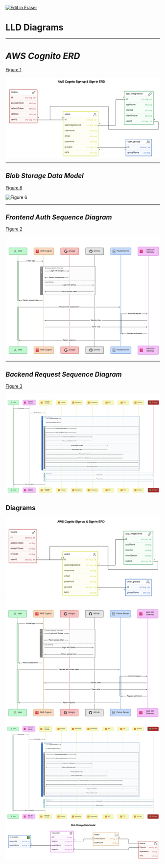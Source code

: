 <p><a target="_blank" href="https://app.eraser.io/workspace/E8ehepdmSsrw4k4EXlwK" id="edit-in-eraser-github-link"><img alt="Edit in Eraser" src="https://firebasestorage.googleapis.com/v0/b/second-petal-295822.appspot.com/o/images%2Fgithub%2FOpen%20in%20Eraser.svg?alt=media&amp;token=968381c8-a7e7-472a-8ed6-4a6626da5501"></a></p>

# **LLD Diagrams**
---

# _AWS Cognito ERD_
[﻿Figure 1](https://app.eraser.io/workspace/E8ehepdmSsrw4k4EXlwK?elements=w9qhwnNs9g3ak9FYSEv0_Q) 

![Figure 1](/.eraser/E8ehepdmSsrw4k4EXlwK___6Ww8hrtkmQbCnRHKqyf4D7Vv51M2___---figure---JM-nVMXCaMTd99oS-bGDL---figure----9AJssgbYpEN6lv-jfjcfA.png "Figure 1")



---

## _**Blob Storage Data Model**_
[﻿Figure 6](https://app.eraser.io/workspace/E8ehepdmSsrw4k4EXlwK?elements=NmNWY6DmlJdoesXXnw-V-Q) 

![Figure 6](undefined "Figure 6")



---

## _**Frontend Auth Sequence Diagram**_
[﻿Figure 2](https://app.eraser.io/workspace/E8ehepdmSsrw4k4EXlwK?elements=D1NWT1Z2AMqZ6_tD2Dm6JQ) 

![Figure 2](/.eraser/E8ehepdmSsrw4k4EXlwK___6Ww8hrtkmQbCnRHKqyf4D7Vv51M2___---figure---7mzIIIYebQVci5-3IJHRo---figure---D1NWT1Z2AMqZ6_tD2Dm6JQ.png "Figure 2")



---

## _**Backend Request Sequence Diagram**_
[﻿Figure 3](https://app.eraser.io/workspace/E8ehepdmSsrw4k4EXlwK?elements=hn4xpGAc7UnUXpNer155tg) 

![Figure 3](/.eraser/E8ehepdmSsrw4k4EXlwK___6Ww8hrtkmQbCnRHKqyf4D7Vv51M2___---figure---Gmkrd_Q1SmpB586j3xcs9---figure---hn4xpGAc7UnUXpNer155tg.png "Figure 3")




<!-- eraser-additional-content -->
## Diagrams
<!-- eraser-additional-files -->
<a href="/docs/LLD-AWS Cognito Sign-up & Sign-in ERD-1.eraserdiagram" data-element-id="Pmk0dxeWVvl1zkS77riEG"><img src="/.eraser/E8ehepdmSsrw4k4EXlwK___6Ww8hrtkmQbCnRHKqyf4D7Vv51M2___---diagram----c6b763661b0d49784e3c2e7ad973e79d-AWS-Cognito-Sign-up---Sign-in-ERD.png" alt="" data-element-id="Pmk0dxeWVvl1zkS77riEG" /></a>
<a href="/docs/LLD-User Login and Authorization Flow-2.eraserdiagram" data-element-id="nfkA9wRi87IF8gPl4vMjZ"><img src="/.eraser/E8ehepdmSsrw4k4EXlwK___6Ww8hrtkmQbCnRHKqyf4D7Vv51M2___---diagram----2898db7899ecb3048e7801ecbbf2ab96-User-Login-and-Authorization-Flow.png" alt="" data-element-id="nfkA9wRi87IF8gPl4vMjZ" /></a>
<a href="/docs/LLD-Backend Flow-3.eraserdiagram" data-element-id="ZT956U06NUwTn9kntLo-P"><img src="/.eraser/E8ehepdmSsrw4k4EXlwK___6Ww8hrtkmQbCnRHKqyf4D7Vv51M2___---diagram----8d9e5dfc125e2ef05b57fe8ceeb15b19-Backend-Flow.png" alt="" data-element-id="ZT956U06NUwTn9kntLo-P" /></a>
<a href="/docs/LLD-entity-relationship-4.eraserdiagram" data-element-id="PFgmB0sC9mCPwJFW7WlKc"><img src="/.eraser/E8ehepdmSsrw4k4EXlwK___6Ww8hrtkmQbCnRHKqyf4D7Vv51M2___---diagram----14079f143a5c89f60fe6584853114e2e.png" alt="" data-element-id="PFgmB0sC9mCPwJFW7WlKc" /></a>
<!-- end-eraser-additional-files -->
<!-- end-eraser-additional-content -->
<!--- Eraser file: https://app.eraser.io/workspace/E8ehepdmSsrw4k4EXlwK --->